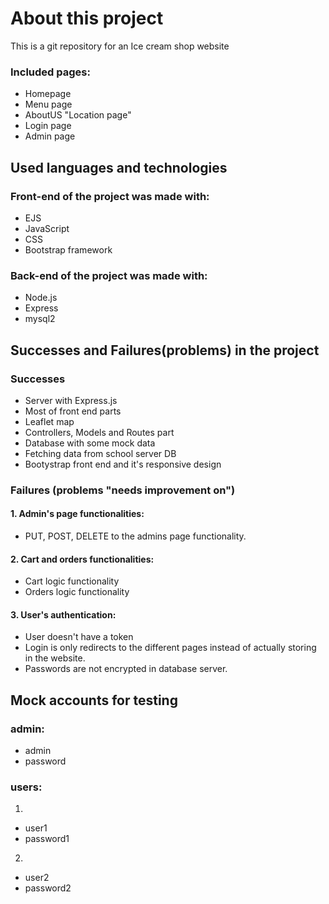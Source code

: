 # About this project

This is a git repository for an Ice cream shop website
### Included pages: 
- Homepage
- Menu page
- AboutUS "Location page"
- Login page
- Admin page

## Used languages and technologies

### Front-end of the project was made with:
- EJS
- JavaScript
- CSS
- Bootstrap framework

### Back-end of the project was made with: 
- Node.js
- Express
- mysql2

## Successes and Failures(problems) in the project
### Successes
- Server with Express.js
- Most of front end parts
- Leaflet map
- Controllers, Models and Routes part
- Database with some mock data
- Fetching data from school server DB
- Bootystrap front end and it's responsive design

### Failures (problems "needs improvement on") 
#### 1. Admin's page functionalities: 
- PUT, POST, DELETE to the admins page functionality.
#### 2. Cart and orders functionalities: 
- Cart logic functionality
- Orders logic functionality

#### 3. User's authentication: 
- User doesn't have a token
- Login is only redirects to the different pages instead of actually storing in the website.
- Passwords are not encrypted in database server.


## Mock accounts for testing
### admin:
- admin 
- password

### users:

1.
- user1
- password1

2.
- user2
- password2
